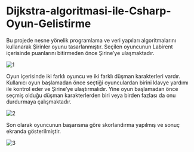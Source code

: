 # Dijkstra-algoritmasi-ile-Csharp-Oyun-Gelistirme
Bu projede nesne yönelik programlama ve veri yapıları algoritmalarını kullanarak Şirinler oyunu tasarlanmıştır. 
Seçilen oyuncunun Labirent içerisinde puanlarını bitirmeden önce Şirine’ye ulaşmaktadır. 

![1](https://user-images.githubusercontent.com/80635038/123963427-1dfa8080-d9bb-11eb-9d21-316c5b8afc78.PNG)


Oyun içerisinde iki farklı oyuncu ve iki farklı düşman karakterleri vardır. 
Kullanıcı oyun başlamadan önce seçtiği oyunculardan birini klavye yardımı ile kontrol eder ve Şirine’ye ulaştırmalıdır. 
Yine oyun başlamadan önce seçmiş olduğu düşman karakterlerden biri veya birden fazlası da onu durdurmaya çalışmaktadır. 

![2](https://user-images.githubusercontent.com/80635038/123963532-39fe2200-d9bb-11eb-9466-f8a5cf9cc2db.PNG)

Son olarak oyuncunun başarısına göre skorlandırma yapılmış ve sonuç ekranda gösterilmiştir.

![3](https://user-images.githubusercontent.com/80635038/123963914-96614180-d9bb-11eb-9066-8b26d1069276.PNG)


